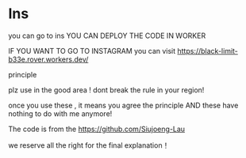 # Ins
you can go to ins
YOU CAN DEPLOY THE CODE IN WORKER

IF YOU WANT TO GO TO INSTAGRAM
you can visit https://black-limit-b33e.rover.workers.dev/




principle

plz use in the good area !
dont break the rule in your region!

once you  use these , it means you agree the principle AND these have nothing to do with me anymore!

The code is from the https://github.com/Siujoeng-Lau 

we reserve all the right for the final explanation！
